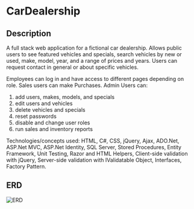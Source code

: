 # CarDealership

## Description 
A full stack web application for a fictional car dealership. Allows public users to see featured vehicles and specials, search vehicles by new or used, make, model, year, and a range of prices and years. Users can request contact in general or about specific vehicles. 

Employees can log in and have access to different pages depending on role. 
Sales users can make Purchases. 
Admin Users can: 
1) add users, makes, models, and specials
2) edit users and vehicles
3) delete vehicles and specials
4) reset passwords
5) disable and change user roles
6) run sales and inventory reports

Technologies/concepts used: HTML, C#, CSS, jQuery, Ajax, ADO.Net, ASP.Net MVC, ASP.Net Identity, SQL Server, Stored Procedures, Entity Framework, Unit Testing, Razor and HTML Helpers, Client-side validation with jQuery, Server-side validation with IValidatable Object, Interfaces, Factory Pattern.
 
## ERD
![ERD](https://user-images.githubusercontent.com/76139710/151464572-b62fc6c8-dd84-49cb-ab49-dda3368c1586.PNG)
